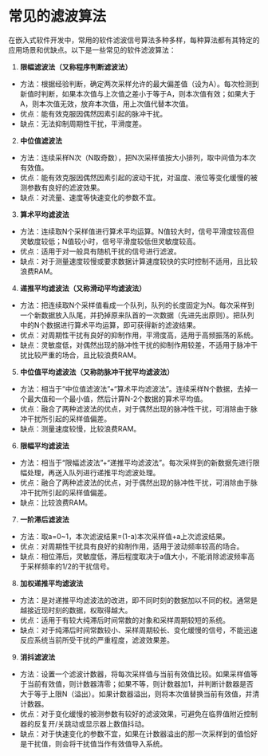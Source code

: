# 常见的滤波算法

在嵌入式软件开发中，常用的软件滤波信号算法多种多样，每种算法都有其特定的应用场景和优缺点。以下是一些常见的软件滤波算法：

1. **限幅滤波法（又称程序判断滤波法）**
- 方法：根据经验判断，确定两次采样允许的最大偏差值（设为A）。每次检测到新值时判断，如果本次值与上次值之差小于等于A，则本次值有效；如果大于A，则本次值无效，放弃本次值，用上次值代替本次值。
- 优点：能有效克服因偶然因素引起的脉冲干扰。
- 缺点：无法抑制周期性干扰，平滑度差。
2. **中位值滤波法**
- 方法：连续采样N次（N取奇数），把N次采样值按大小排列，取中间值为本次有效值。
- 优点：能有效克服因偶然因素引起的波动干扰，对温度、液位等变化缓慢的被测参数有良好的滤波效果。
- 缺点：对流量、速度等快速变化的参数不宜。
3. **算术平均滤波法**
- 方法：连续取N个采样值进行算术平均运算。N值较大时，信号平滑度较高但灵敏度较低；N值较小时，信号平滑度较低但灵敏度较高。
- 优点：适用于对一般具有随机干扰的信号进行滤波。
- 缺点：对于测量速度较慢或要求数据计算速度较快的实时控制不适用，且比较浪费RAM。
4. **递推平均滤波法（又称滑动平均滤波法）**
- 方法：把连续取N个采样值看成一个队列，队列的长度固定为N。每次采样到一个新数据放入队尾，并扔掉原来队首的一次数据（先进先出原则）。把队列中的N个数据进行算术平均运算，即可获得新的滤波结果。
- 优点：对周期性干扰有良好的抑制作用，平滑度高，适用于高频振荡的系统。
- 缺点：灵敏度低，对偶然出现的脉冲性干扰的抑制作用较差，不适用于脉冲干扰比较严重的场合，且比较浪费RAM。
5. **中位值平均滤波法（又称防脉冲干扰平均滤波法）**
- 方法：相当于“中位值滤波法”+“算术平均滤波法”。连续采样N个数据，去掉一个最大值和一个最小值，然后计算N-2个数据的算术平均值。
- 优点：融合了两种滤波法的优点，对于偶然出现的脉冲性干扰，可消除由于脉冲干扰所引起的采样值偏差。
- 缺点：测量速度较慢，比较浪费RAM。
6. **限幅平均滤波法**
- 方法：相当于“限幅滤波法”+“递推平均滤波法”。每次采样到的新数据先进行限幅处理，再送入队列进行递推平均滤波处理。
- 优点：融合了两种滤波法的优点，对于偶然出现的脉冲性干扰，可消除由于脉冲干扰所引起的采样值偏差。
- 缺点：比较浪费RAM。
7. **一阶滞后滤波法**
- 方法：取a=0~1，本次滤波结果=(1-a)本次采样值+a上次滤波结果。
- 优点：对周期性干扰具有良好的抑制作用，适用于波动频率较高的场合。
- 缺点：相位滞后，灵敏度低，滞后程度取决于a值大小，不能消除滤波频率高于采样频率的1/2的干扰信号。
8. **加权递推平均滤波法**
- 方法：是对递推平均滤波法的改进，即不同时刻的数据加以不同的权。通常是越接近现时刻的数据，权取得越大。
- 优点：适用于有较大纯滞后时间常数的对象和采样周期较短的系统。
- 缺点：对于纯滞后时间常数较小、采样周期较长、变化缓慢的信号，不能迅速反应系统当前所受干扰的严重程度，滤波效果差。
9. **消抖滤波法**
- 方法：设置一个滤波计数器，将每次采样值与当前有效值比较。如果采样值等于当前有效值，则计数器清零；如果不等，则计数器加1，并判断计数器是否大于等于上限N（溢出）。如果计数器溢出，则将本次值替换当前有效值，并清计数器。
- 优点：对于变化缓慢的被测参数有较好的滤波效果，可避免在临界值附近控制器的反复开/关跳动或显示器上数值抖动。
- 缺点：对于快速变化的参数不宜，如果在计数器溢出的那一次采样到的值恰好是干扰值，则会将干扰值当作有效值导入系统。
